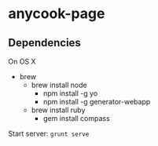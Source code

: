 anycook-page
============

## Dependencies
On OS X
- brew
	- brew install node
		- npm install -g yo
		- npm install -g generator-webapp
	- brew install ruby
		- gem install compass

Start server: `grunt serve`
